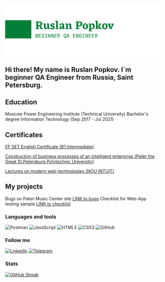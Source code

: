 ![Header](https://raw.githubusercontent.com/PopkovRS/PopkovRS/f8e5ce9a876eedde77650bd62696ef4c587d6719/images/header1.png)

## Hi there! My name is Ruslan Popkov. I`m beginner QA Engineer from Russia, Saint Petersburg.

## Education

Moscow Power Engineering Institute (Technical University)
Bachelor's degree
Information Technology (Sep 2017 - Jul 2021)

## Certificates

[EF SET English Certificate (B1 Intermediate)](https://www.efset.org/cert/CzwN3J)

[Construction of business processes of an intelligent enterprise (Peter the Great St.Petersburg Polytechnic University)](https://drive.google.com/drive/folders/1uNuoOhL0IvflkIQOzrBRqytAyVjsZds_?usp=sharing)

[Lectures on modern web-technologies (NOU INTUIT)](https://intuit.ru/verifydiplomas/101370484)

## My projects

Bugs on Palen Music Center site [LINK to bugs](https://drive.google.com/file/d/11KWsKnH_420Rxh8NlXFWrKwKv2wbrNiT/view?usp=share_link)
Checklist for Web-App testing sample [LINK to checklist](https://docs.google.com/spreadsheets/d/1h14w7WYHAbc57gtkAlbUoN7JQrp44BAZ/edit?usp=share_link&ouid=100048451314049502837&rtpof=true&sd=true)

### Languages and tools

![Postman](https://img.shields.io/badge/-Postman-008037?style=for-the-badge&logo=Postman)
![JavaScript](https://img.shields.io/badge/-JavaScript-008037?style=for-the-badge&logo=JavaScript)
![HTML5](https://img.shields.io/badge/-HTML5-008037?style=for-the-badge&logo=HTML5)
![CSS3](https://img.shields.io/badge/-CSS3-008037?style=for-the-badge&logo=CSS3)
![GitHub](https://img.shields.io/badge/-GitHub-008037?style=for-the-badge&logo=GitHub)

### Follow me

[![LinkedIn](https://img.shields.io/badge/-LinkedIn-008037?style=for-the-badge&logo=LinkedIn)](https://www.linkedin.com/in/ruslan-popkov-381140253/)
[![Telegram](https://img.shields.io/badge/-Telegram-008037?style=for-the-badge&logo=Telegram)](https://t.me/reload_315/)

### Stats
[![GitHub Streak](http://github-readme-streak-stats.herokuapp.com?user=PopkovRS)](https://git.io/streak-stats)
